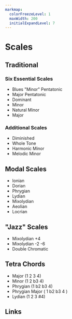 ```yaml
---
markmap:
  colorFreezeLevel: 1
  maxWidth: 200
  initialExpandLevel: 7
---
```

# **Scales**
## Traditional
### Six Essential Scales
- Blues "Minor" Pentatonic
- Major Pentatonic
- Dominant
- Minor
- Natural Minor
- Major

### Additional Scales
  - Diminished
  - Whole Tone
  - Harmonic Minor
  - Melodic Minor

## Modal Scales
- Ionian
- Dorian
- Phrygian
- Lydian
- Mixolydian
- Aeolian
- Locrian

## "Jazz" Scales
- Mixolydian +4
- Mixolydian -2 -6
- Double Chromatic

## Tetra Chords
- Major (1 2 3 4)
- Minor (1 2 b3 4)
- Phrygian (1 b2 b3 4)
- Phrygian Major ( 1 b2 b3 4 )
- Lydian (1 2 3 #4)

## Links

